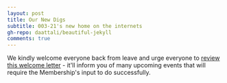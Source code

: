 ```yaml
---
layout: post
title: Our New Digs
subtitle: 003-21's new home on the internets
gh-repo: daattali/beautiful-jekyll
comments: true
---
```


We kindly welcome everyone back from leave and urge everyone to [review this welcome letter](https://drive.google.com/file/d/1Fg-VVDN3AsYrLP7TcPZRi7jLzyiqfnTH/view?usp=sharing) - it'll inform you of many upcoming events that will require the Membership's input to do successfully.

